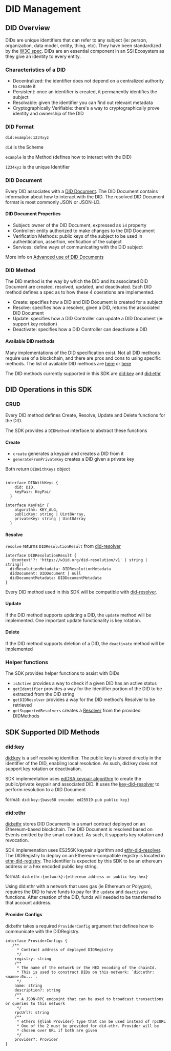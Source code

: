# DID Management

## DID Overview

DIDs are unique identifiers that can refer to any subject (ie: person, organization, data model, entity, thing, etc). They have been standardized by the [W3C spec](https://www.w3.org/TR/did-core/). DIDs are an essential component in an SSI Ecosystem as they give an identity to every entity.

### Characteristics of a DID
* Decentralized: the identifier does not depend on a centralized authority to create it
* Persistent: once an identifier is created, it permanently identifies the subject
* Resolvable: given the identifier you can find out relevant metadata
* Cryptographically Verifiable: there's a way to cryptographically prove identity and ownership of the DID

### DID Format

`did:example:1234xyz`

`did` is the Scheme

`example` is the Method (defines how to interact with the DID)

`1234xyz` is the unique Identifier

### DID Document
Every DID associates with a [DID Document](https://www.w3.org/TR/did-core/#did-documents). The DID Document contains information about how to interact with the DID. The resolved DID Document format is most commonly JSON or JSON-LD.

#### DID Document Properties
* Subject: owner of the DID Document, expressed as `id` property
* Controller: entity authorized to make changes to the DID Document
* Verification Methods: public keys of the subject to be used in authentication, assertion, verification of the subject
* Services: define ways of communicating with the DID subject

More info on [Advanced use of DID Documents](https://www.w3.org/TR/did-spec-registries/)

### DID Method
The DID method is the way by which the DID and its associated DID Document are created, resolved, updated, and deactivated. Each DID method defines a spec as to how these 4 operations are implemented.

* Create: specifies how a DID and DID Document is created for a subject
* Resolve: specifies how a resolver, given a DID, returns the associated DID Document
* Update: specifies how a DID Controller can update a DID Document (ie: support key rotation)
* Deactivate: specifies how a DID Controller can deactivate a DID

#### Available DID methods
Many implementations of the DID specification exist. Not all DID methods require use of a blockchain, and there are pros and cons to using specific methods. The list of available DID methods are [here](https://www.w3.org/TR/did-spec-registries/#did-methods) or [here](https://diddirectory.com/)

The DID methods currently supported in this SDK are [did:key](https://w3c-ccg.github.io/did-method-key/) and [did:ethr](https://github.com/decentralized-identity/ethr-did-resolver/blob/master/doc/did-method-spec.md)

## DID Operations in this SDK
### CRUD

Every DID method defines Create, Resolve, Update and Delete functions for the DID.

The SDK provides a `DIDMethod` interface to abstract these functions

#### Create

* `create` generates a keypair and creates a DID from it
* `generateFromPrivateKey` creates a DID given a private key

Both return `DIDWithKeys` object

``` shell

interface DIDWithKeys {
    did: DID,
    keyPair: KeyPair
  }

interface KeyPair {
    algorithm: KEY_ALG,
    publicKey: string | Uint8Array,
    privateKey: string | Uint8Array
  }

```

#### Resolve

`resolve` returns `DIDResolutionResult` from [did-resolver](https://github.com/decentralized-identity/did-resolver/blob/master/src/resolver.ts#L27)

``` shell
interface DIDResolutionResult {
  '@context'?: 'https://w3id.org/did-resolution/v1' | string | string[]
  didResolutionMetadata: DIDResolutionMetadata
  didDocument: DIDDocument | null
  didDocumentMetadata: DIDDocumentMetadata
}
```
Every DID method used in this SDK will be compatible with [did-resolver](https://github.com/decentralized-identity/did-resolver).

#### Update

If the DID method supports updating a DID, the `update` method will be implemented. One important update functionality is key rotation.

#### Delete

If the DID method supports deletion of a DID, the `deactivate` method will be implemented

### Helper functions
The SDK provides helper functions to assist with DIDs

* `isActive` provides a way to check if a given DID has an active status
* `getIdentifier` provides a way for the Identifier portion of the DID to be extracted from the DID string
* `getDIDResolver` provides a way for the DID method's Resolver to be retrieved
* `getSupportedResolvers` creates a [Resolver](https://github.com/decentralized-identity/did-resolver/blob/master/src/resolver.ts#L338) from the provided DIDMethods

## SDK Supported DID Methods

### did:key

[did:key](https://w3c-ccg.github.io/did-method-key/) is a self resolving identifier. The public key is stored directly in the identifier of the DID, enabling local resolution. As such, did:key does not support key rotation or deactivation.

SDK implementation uses [edDSA keypair algorithm](https://github.com/transmute-industries/verifiable-data/tree/main/packages/ed25519-key-pair) to create the public/private keypair and associated DID. It uses the [key-did-resolver](https://github.com/ceramicnetwork/js-did/tree/main/packages/key-did-resolver) to perform resolution to a DID Document

format: `did:key:{base58 encoded ed25519-pub public key}`

### did:ethr

[did:ethr](https://github.com/decentralized-identity/ethr-did-resolver/blob/master/doc/did-method-spec.md) stores DID Documents in a smart contract deployed on an Ethereum-based blockchain. The DID Document is resolved based on Events emitted by the smart contract. As such, it supports key rotation and revocation.

SDK implemenation uses ES256K keypair algorithm and [ethr-did-resolver](https://github.com/decentralized-identity/ethr-did-resolver). The DIDRegistry to deploy on an Ethereum-compatible registry is located in [ethr-did-registry](https://github.com/uport-project/ethr-did-registry/blob/master/contracts/EthereumDIDRegistry.sol). The identifier is expected by this SDK to be an ethereum address or a hex encoded public key string.

format: `did:ethr:{network}:{ethereum address or public-key-hex}`

Using did:ethr with a network that uses gas (ie Ethereum or Polygon), requires the DID to have funds to pay for the `update` and `deactivate` functions. After creation of the DID, funds will needed to be transferred to that account address.

#### Provider Configs
did:ethr takes a required `ProviderConfig` argument that defines how to communicate with the DIDRegistry.

``` shell
interface ProviderConfigs {
   /**
     * Contract address of deployed DIDRegistry
     */
    registry: string
    /**
     * The name of the network or the HEX encoding of the chainId.
     * This is used to construct DIDs on this network: `did:ethr:<name>:0x...`.
     */
    name: string
    description?: string
    /**
     * A JSON-RPC endpoint that can be used to broadcast transactions or queries to this network
     */
    rpcUrl?: string
    /**
     * ethers {@link Provider} type that can be used instead of rpcURL
     * One of the 2 must be provided for did-ethr. Provider will be
     * chosen over URL if both are given
     */
    provider?: Provider
}

```
